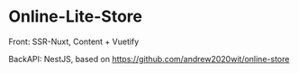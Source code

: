 # Online-Lite-Store

Front: SSR-Nuxt, Content + Vuetify

BackAPI: NestJS, based on https://github.com/andrew2020wit/online-store

